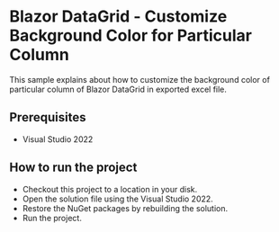 # Blazor DataGrid - Customize Background Color for Particular Column

This sample explains about how to customize the background color of particular column of Blazor DataGrid in exported excel file.

## Prerequisites

* Visual Studio 2022

## How to run the project

* Checkout this project to a location in your disk.
* Open the solution file using the Visual Studio 2022.
* Restore the NuGet packages by rebuilding the solution.
* Run the project.